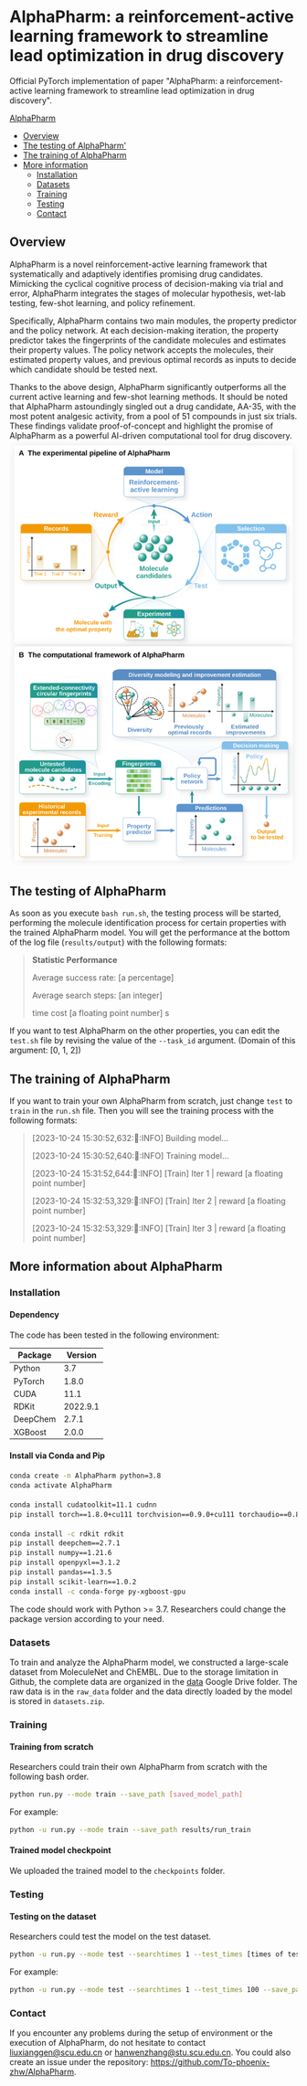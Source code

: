 # <a name="AlphaPharm"></a> AlphaPharm: a reinforcement-active learning framework to streamline lead optimization in drug discovery

Official PyTorch implementation of paper "AlphaPharm: a reinforcement-active learning framework to streamline lead optimization in drug discovery". 

[AlphaPharm](#AlphaPharm)

- [Overview](#overview)
- [The testing of AlphaPharm'](#obutton)
- [The training of AlphaPharm](#otraining)
- [More information](#more)
  - [Installation](#installation)
  - [Datasets](#datasets)
  - [Training](#training)
  - [Testing](#testing)
  - [Contact](#contact)


## <a name="overview"></a>Overview

AlphaPharm is a novel reinforcement-active learning framework that systematically and adaptively identifies promising drug candidates. Mimicking the cyclical cognitive process of decision-making via trial and error, AlphaPharm integrates the stages of molecular hypothesis, wet-lab testing, few-shot learning, and policy refinement.

Specifically, AlphaPharm contains two main modules, the property predictor and the policy network. At each decision-making iteration, the property predictor takes the fingerprints of the candidate molecules and estimates their property values. The policy network accepts the molecules, their estimated property values, and previous optimal records as inputs to decide which candidate should be tested next. 

Thanks to the above design, AlphaPharm significantly outperforms all the current active learning and few-shot learning methods. It should be noted that AlphaPharm astoundingly singled out a drug candidate, AA-35, with the most potent analgesic activity, from a pool of 51 compounds in just six trials. These findings validate proof-of-concept and highlight the promise of AlphaPharm as a powerful AI-driven computational tool for drug discovery.
<img src="./figure/Figure1.svg">

## <a name="obutton"></a>The testing of AlphaPharm
As soon as you execute `bash run.sh`, the testing process will be started, performing the molecule identification process for certain properties with the trained AlphaPharm model. You will get the performance at the bottom of the log file (`results/output`) with the following formats: 

>********Statistic Performance********
>
>Average success rate: [a percentage]
>
>Average search steps: [an integer]
>
>time cost [a floating point number] s

If you want to test AlphaPharm on the other properties, you can edit the `test.sh` file by revising the value of the `--task_id` argument. (Domain of this argument: [0, 1, 2])



## <a name="otraining"></a>The training of AlphaPharm

If you want to train your own AlphaPharm from scratch, just change `test` to `train` in the `run.sh` file. Then you will see the training process with the following formats:

>[2023-10-24 15:30:52,632::train::INFO] Building model...
>
>[2023-10-24 15:30:52,640::train::INFO] Training model...
>
>[2023-10-24 15:31:52,644::train::INFO] [Train] Iter 1 | reward [a floating point number]
>
>[2023-10-24 15:32:53,329::train::INFO] [Train] Iter 2 | reward [a floating point number]
>
>[2023-10-24 15:32:53,329::train::INFO] [Train] Iter 3 | reward [a floating point number]




## <a name="more"></a>More information about AlphaPharm

### <a name="installation"></a>Installation

#### Dependency

The code has been tested in the following environment:

| Package  | Version  |
| -------- | -------- |
| Python   | 3.7      |
| PyTorch  | 1.8.0    |
| CUDA     | 11.1     |
| RDKit    | 2022.9.1 |
| DeepChem | 2.7.1    |
| XGBoost  | 2.0.0    |

#### Install via Conda and Pip

```bash
conda create -n AlphaPharm python=3.8
conda activate AlphaPharm

conda install cudatoolkit=11.1 cudnn
pip install torch==1.8.0+cu111 torchvision==0.9.0+cu111 torchaudio==0.8.0 -f https://download.pytorch.org/whl/torch_stable.html

conda install -c rdkit rdkit
pip install deepchem==2.7.1 
pip install numpy==1.21.6 
pip install openpyxl==3.1.2 
pip install pandas==1.3.5 
pip install scikit-learn==1.0.2
conda install -c conda-forge py-xgboost-gpu
```

The code should work with Python >= 3.7. Researchers could change the package version according to your need.



### <a name="datasets"></a>Datasets

To train and analyze the AlphaPharm model, we constructed a large-scale dataset from MoleculeNet and ChEMBL. Due to the storage limitation in Github, the complete data are organized in the [data](https://drive.google.com/drive/folders/1mPZCfQl5gKSgLEwnwMkyjgDidJaTbXgg?usp=share_link) Google Drive folder. The raw data is in the `raw_data` folder and the data directly loaded by the model is stored in `datasets.zip`.




### <a name="training"></a>Training

#### Training from scratch

Researchers could train their own AlphaPharm from scratch with the following bash order.

```bash
python run.py --mode train --save_path [saved_model_path]
```

For example:

```bash
python -u run.py --mode train --save_path results/run_train
```



#### Trained model checkpoint

We uploaded the trained model to the `checkpoints` folder.



### <a name="testing"></a>Testing

#### Testing on the dataset

Researchers could test the model on the test dataset.

```bash
python -u run.py --mode test --searchtimes 1 --test_times [times of testing] --save_path [saved_model_path] --test_path [saved_model_name] --pri true --task_id [task_id]
```

For example:

```bash
python -u run.py --mode test --searchtimes 1 --test_times 100 --save_path checkpoints --test_path almodel_75000.pt --pri true --task_id 0
```



### <a name="contact"></a>Contact

If you encounter any problems during the setup of environment or the execution of AlphaPharm, do not hesitate to contact [liuxianggen@scu.edu.cn](mailto:liuxianggen@scu.edu.cn) or [hanwenzhang@stu.scu.edu.cn](mailto:hanwenzhang@stu.scu.edu.cn). You could also create an issue under the repository: https://github.com/To-phoenix-zhw/AlphaPharm.
